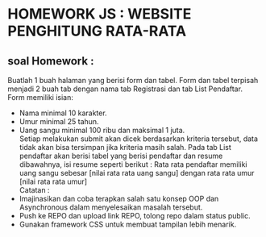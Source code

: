 # HOMEWORK JS : WEBSITE PENGHITUNG RATA-RATA
## soal Homework :
Buatlah 1 buah halaman yang berisi form dan tabel. Form dan tabel terpisah menjadi 2 buah tab dengan nama tab Registrasi dan tab List Pendaftar. </br>
Form memiliki isian:
- Nama minimal 10 karakter.
- Umur minimal 25 tahun.
- Uang sangu minimal 100 ribu dan maksimal 1 juta. </br>
Setiap melakukan submit akan dicek berdasarkan kriteria tersebut, data tidak akan bisa tersimpan jika kriteria masih salah.
Pada tab List pendaftar akan berisi tabel yang berisi pendaftar dan resume dibawahnya, isi resume seperti berikut :
Rata rata pendaftar memiliki uang sangu sebesar [nilai rata rata uang sangu] dengan rata rata umur [nilai rata rata umur] </br>
Catatan :
- Imajinasikan dan coba terapkan salah satu konsep OOP dan Asynchronous dalam menyelesaikan masalah tersebut.
- Push ke REPO dan upload link REPO, tolong repo dalam status public.
- Gunakan framework CSS untuk membuat tampilan lebih menarik.